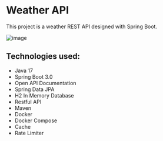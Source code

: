 # Weather API

This project is a weather REST API designed with Spring Boot.

![image](https://github.com/umitsayin/spring-weather-api/assets/69505917/4e99025a-140a-4921-ac34-c36f22870abc)

## Technologies used:
- Java 17
- Spring Boot 3.0
- Open API Documentation
- Spring Data JPA
- H2 In Memory Database
- Restful API
- Maven
- Docker
- Docker Compose
- Cache
- Rate Limiter
